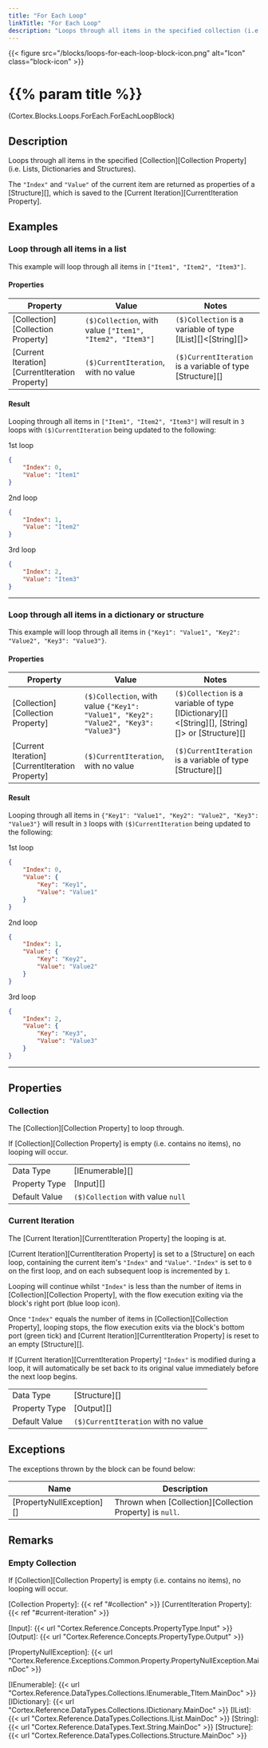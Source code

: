 ```yaml
---
title: "For Each Loop"
linkTitle: "For Each Loop"
description: "Loops through all items in the specified collection (i.e. Lists, Dictionaries and Structures)."
---
```


{{< figure src="/blocks/loops-for-each-loop-block-icon.png" alt="Icon" class="block-icon" >}}

# {{% param title %}}

<p class="namespace">(Cortex.Blocks.Loops.ForEach.ForEachLoopBlock)</p>

## Description

Loops through all items in the specified [Collection][Collection Property] (i.e. Lists, Dictionaries and Structures).

The `"Index"` and `"Value"` of the current item are returned as properties of a [Structure][], which is saved to the [Current Iteration][CurrentIteration Property].

## Examples

### Loop through all items in a list

This example will loop through all items in `["Item1", "Item2", "Item3"]`.

#### Properties

| Property           | Value                     | Notes                                    |
|--------------------|---------------------------|------------------------------------------|
| [Collection][Collection Property] | `($)Collection`, with value `["Item1", "Item2", "Item3"]` | `($)Collection` is a variable of type [IList][]&lt;[String][]&gt; |
| [Current Iteration][CurrentIteration Property] | `($)CurrentIteration`, with no value | `($)CurrentIteration` is a variable of type [Structure][] |

#### Result

Looping through all items in `["Item1", "Item2", "Item3"]` will result in `3` loops with `($)CurrentIteration` being updated to the following:

1st loop

```json
{
    "Index": 0,
    "Value": "Item1"
}
```

2nd loop

```json
{
    "Index": 1,
    "Value": "Item2"
}
```

3rd loop

```json
{
    "Index": 2,
    "Value": "Item3"
}
```

***

### Loop through all items in a dictionary or structure

This example will loop through all items in `{"Key1": "Value1", "Key2": "Value2", "Key3": "Value3"}`.

#### Properties

| Property           | Value                     | Notes                                    |
|--------------------|---------------------------|------------------------------------------|
| [Collection][Collection Property] | `($)Collection`, with value `{"Key1": "Value1", "Key2": "Value2", "Key3": "Value3"}` | `($)Collection` is a variable of type [IDictionary][]&lt;[String][], [String][]&gt; or [Structure][] |
| [Current Iteration][CurrentIteration Property] | `($)CurrentIteration`, with no value | `($)CurrentIteration` is a variable of type [Structure][] |

#### Result

Looping through all items in `{"Key1": "Value1", "Key2": "Value2", "Key3": "Value3"}` will result in `3` loops with `($)CurrentIteration` being updated to the following:

1st loop

```json
{
    "Index": 0,
    "Value": {
        "Key": "Key1",
        "Value": "Value1"
    }
}
```

2nd loop

```json
{
    "Index": 1,
    "Value": {
        "Key": "Key2",
        "Value": "Value2"
    }
}
```

3rd loop

```json
{
    "Index": 2,
    "Value": {
        "Key": "Key3",
        "Value": "Value3"
    }
}
```

***

## Properties

### Collection

The [Collection][Collection Property] to loop through.

If [Collection][Collection Property] is empty (i.e. contains no items), no looping will occur.

| | |
|--------------------|---------------------------|
| Data Type | [IEnumerable][] |
| Property Type | [Input][] |
| Default Value | `($)Collection` with value `null` |

### Current Iteration

The [Current Iteration][CurrentIteration Property] the looping is at.

[Current Iteration][CurrentIteration Property] is set to a [Structure] on each loop, containing the current item's `"Index"` and `"Value"`. `"Index"` is set to `0` on the first loop, and on each subsequent loop is incremented by `1`.

Looping will continue whilst `"Index"` is less than the number of items in [Collection][Collection Property], with the flow execution exiting via the block's right port (blue loop icon).

Once `"Index"` equals the number of items in [Collection][Collection Property], looping stops, the flow execution exits via the block's bottom port (green tick) and [Current Iteration][CurrentIteration Property] is reset to an empty [Structure][].

If [Current Iteration][CurrentIteration Property] `"Index"` is modified during a loop, it will automatically be set back to its original value immediately before the next loop begins.

| | |
|--------------------|---------------------------|
| Data Type | [Structure][] |
| Property Type | [Output][] |
| Default Value | `($)CurrentIteration` with no value |

## Exceptions

The exceptions thrown by the block can be found below:

| Name     | Description |
|----------|----------|
| [PropertyNullException][] | Thrown when [Collection][Collection Property] is `null`. |

## Remarks

### Empty Collection

If [Collection][Collection Property] is empty (i.e. contains no items), no looping will occur.

[Collection Property]: {{< ref "#collection" >}}
[CurrentIteration Property]: {{< ref "#current-iteration" >}}

[Input]: {{< url "Cortex.Reference.Concepts.PropertyType.Input" >}}
[Output]: {{< url "Cortex.Reference.Concepts.PropertyType.Output" >}}

[PropertyNullException]: {{< url "Cortex.Reference.Exceptions.Common.Property.PropertyNullException.MainDoc" >}}

[IEnumerable]: {{< url "Cortex.Reference.DataTypes.Collections.IEnumerable_TItem.MainDoc" >}}
[IDictionary]: {{< url "Cortex.Reference.DataTypes.Collections.IDictionary.MainDoc" >}}
[IList]: {{< url "Cortex.Reference.DataTypes.Collections.IList.MainDoc" >}}
[String]: {{< url "Cortex.Reference.DataTypes.Text.String.MainDoc" >}}
[Structure]: {{< url "Cortex.Reference.DataTypes.Collections.Structure.MainDoc" >}}
